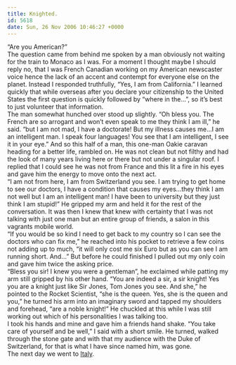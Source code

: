 ```yaml
---
title: Knighted.
id: 5618
date: Sun, 26 Nov 2006 10:46:27 +0000
---
```


“Are you American?”  
 The question came from behind me spoken by a man obviously not waiting for the train to Monaco as I was. For a moment I thought maybe I should reply no, that I was French Canadian working on my American newscaster voice hence the lack of an accent and contempt for everyone else on the planet. Instead I responded truthfully, “Yes, I am from California.” I learned quickly that while overseas after you declare your citizenship to the United States the first question is quickly followed by “where in the…”, so it’s best to just volunteer that information.  
 The man somewhat hunched over stood up slightly. “Oh bless you. The French are so arrogant and won’t even speak to me they think I am ill,” he said. “but I am not mad, I have a doctorate! But my illness causes me…I am an intelligent man. I speak four languages! You see that I am intelligent, I see it in your eye.” And so this half of a man, this one-man Oakie caravan heading for a better life, rambled on. He was not clean but not filthy and had the look of many years living here or there but not under a singular roof. I replied that I could see he was not from France and this lit a fire in his eyes and gave him the energy to move onto the next act.  
 “I am not from here, I am from Switzerland you see. I am trying to get home to see our doctors, I have a condition that causes my eyes…they think I am not well but I am an intelligent man! I have been to university but they just think I am stupid!” He gripped my arm and held it for the rest of the conversation. It was then I knew that knew with certainty that I was not talking with just one man but an entire group of friends, a salon in this vagrants mobile world.  
 “If you would be so kind I need to get back to my country so I can see the doctors who can fix me,” he reached into his pocket to retrieve a few coins not adding up to much, “it will only cost me six Euro but as you can see I am running short. And…” But before he could finished I pulled out my only coin and gave him twice the asking price.  
 “Bless you sir! I knew you were a gentleman”, he exclaimed while patting my arm still gripped by his other hand. “You are indeed a sir, a sir knight! Yes you are a knight just like Sir Jones, Tom Jones you see. And she,” he pointed to the Rocket Scientist, “she is the queen. Yes, she is the queen and you,” he turned his arm into an imaginary sword and tapped my shoulders and forehead, “are a noble knight!” He chuckled at this while I was still working out which of his personalities I was talking too.  
 I took his hands and mine and gave him a friends hand shake. “You take care of yourself and be well,” I said with a short smile. He turned, walked through the stone gate and with that my audience with the Duke of Switzerland, for that is what I have since named him, was gone.  
 The next day we went to [Italy](http://flickr.com/photos/brilliantcrank).


